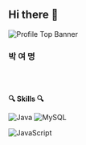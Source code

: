## Hi there 👋

![Profile Top Banner](https://capsule-render.vercel.app/api?type=waving&color=FC7323&height=240&section=header&text=Hyobin%20Choe&fontAlign=20&fontAlignY=35&fontSize=40&fontColor=ffffff&desc=AtomicLiquors&descAlign=14&descAlignY=50)

<h3>박 여 명</h3>

<br>
<br>
<p><b>🔍 Skills 🔍</b></p>

![Java](https://img.shields.io/badge/java-%23ED8B00.svg?style=for-the-badge&logo=openjdk&logoColor=white)
![MySQL](https://img.shields.io/badge/mysql-4479A1?style=for-the-badge&logo=mysql&logoColor=white)
  
![JavaScript](https://img.shields.io/badge/Javascript-ffb13b?style=for-the-badge&logo=javascript&logoColor=222)


<!--
**YEOMYEONGPARK/YEOMYEONGPARK** is a ✨ _special_ ✨ repository because its `README.md` (this file) appears on your GitHub profile.

Here are some ideas to get you started:

- 🔭 I’m currently working on ...
- 🌱 I’m currently learning ...
- 👯 I’m looking to collaborate on ...
- 🤔 I’m looking for help with ...
- 💬 Ask me about ...
- 📫 How to reach me: ...
- 😄 Pronouns: ...
- ⚡ Fun fact: ...
-->
